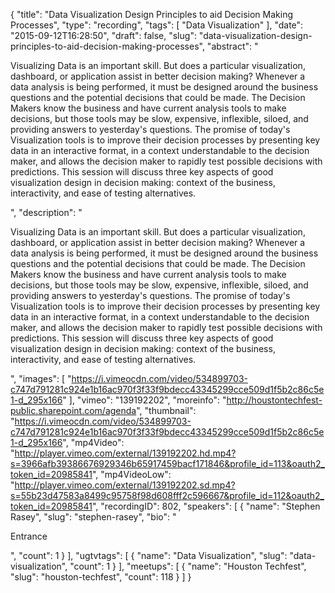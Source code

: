 {
  "title": "Data Visualization Design Principles to aid Decision Making Processes",
  "type": "recording",
  "tags": [
    "Data Visualization"
  ],
  "date": "2015-09-12T16:28:50",
  "draft": false,
  "slug": "data-visualization-design-principles-to-aid-decision-making-processes",
  "abstract": "<p>Visualizing Data is an important skill. But does a particular visualization, dashboard, or application assist in better decision making? Whenever a data analysis is being performed, it must be designed around the business questions and the potential decisions that could be made. The Decision Makers know the business and have current analysis tools to make decisions, but those tools may be slow, expensive, inflexible, siloed, and providing answers to yesterday's questions. The promise of today's Visualization tools is to improve their decision processes by presenting key data in an interactive format, in a context understandable to the decision maker, and allows the decision maker to rapidly test possible decisions with predictions. This session will discuss three key aspects of good visualization design in decision making: context of the business, interactivity, and ease of testing alternatives. </p>",
  "description": "<p>Visualizing Data is an important skill. But does a particular visualization, dashboard, or application assist in better decision making? Whenever a data analysis is being performed, it must be designed around the business questions and the potential decisions that could be made. The Decision Makers know the business and have current analysis tools to make decisions, but those tools may be slow, expensive, inflexible, siloed, and providing answers to yesterday's questions. The promise of today's Visualization tools is to improve their decision processes by presenting key data in an interactive format, in a context understandable to the decision maker, and allows the decision maker to rapidly test possible decisions with predictions. This session will discuss three key aspects of good visualization design in decision making: context of the business, interactivity, and ease of testing alternatives. </p>",
  "images": [
    "https://i.vimeocdn.com/video/534899703-c747d791281c924e1b16ac970f3f33f9bdecc43345299cce509d1f5b2c86c5e1-d_295x166"
  ],
  "vimeo": "139192202",
  "moreinfo": "http://houstontechfest-public.sharepoint.com/agenda",
  "thumbnail": "https://i.vimeocdn.com/video/534899703-c747d791281c924e1b16ac970f3f33f9bdecc43345299cce509d1f5b2c86c5e1-d_295x166",
  "mp4Video": "http://player.vimeo.com/external/139192202.hd.mp4?s=3966afb39386676929346b65917459bacf171846&profile_id=113&oauth2_token_id=20985841",
  "mp4VideoLow": "http://player.vimeo.com/external/139192202.sd.mp4?s=55b23d47583a8499c95758f98d608fff2c596667&profile_id=112&oauth2_token_id=20985841",
  "recordingID": 802,
  "speakers": [
    {
      "name": "Stephen Rasey",
      "slug": "stephen-rasey",
      "bio": "<p>Entrance</p>",
      "count": 1
    }
  ],
  "ugtvtags": [
    {
      "name": "Data Visualization",
      "slug": "data-visualization",
      "count": 1
    }
  ],
  "meetups": [
    {
      "name": "Houston Techfest",
      "slug": "houston-techfest",
      "count": 118
    }
  ]
}